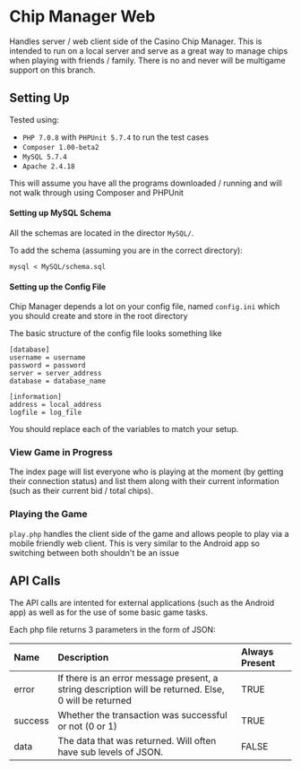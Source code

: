 # Chip Manager Web

Handles server / web client side of the Casino Chip Manager.
This is intended to run on a local server and serve as a  great way to manage chips
when playing with friends / family. There is no and never will be multigame support on this branch.
 
## Setting Up

Tested using:

* `PHP 7.0.8` with `PHPUnit 5.7.4` to run the test cases
* `Composer 1.00-beta2`
* `MySQL 5.7.4`
* `Apache 2.4.18`

This will assume you have all the programs downloaded / running and will not walk through using Composer and PHPUnit

#### Setting up MySQL Schema

All the schemas are located in the director `MySQL/`.

To add the schema (assuming you are in the correct directory):

`mysql < MySQL/schema.sql`

#### Setting up the Config File

Chip Manager depends a lot on your config file, named `config.ini` which you should create and store in the root directory

The basic structure of the config file looks something like

    [database]
    username = username
    password = password
    server = server_address
    database = database_name
    
    [information]
    address = local_address
    logfile = log_file

You should replace each of the variables to match your setup.

### View Game in Progress

The index page will list everyone who is playing at the moment (by getting their connection status) and list them along 
 with their current information (such as their current bid / total chips).
 
### Playing the Game

`play.php` handles the client side of the game and allows people to play via a mobile friendly web client. This is very
similar to the Android app so switching between both shouldn't be an issue


## API Calls

The API calls are intented for external applications (such as the Android app) as well as for the use of some basic game tasks.

Each php file returns 3 parameters in the form of JSON:


| Name          | Description   | Always Present  |
| :------------ |:------------- | :-------------- |
| error      | If there is an error message present, a string description will be returned. Else, 0 will be returned | TRUE           |
| success      | Whether the transaction was successful or not (0 or 1)     | TRUE            |
| data | The data that was returned. Will often have sub levels of JSON.      | FALSE            |

